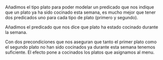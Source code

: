 Añadimos el tipo plato para poder modelar un predicado que nos indique que un plato ya ha sido cocinado esta semana, es mucho mejor que tener dos predicados uno para cada tipo de plato (primero y segundo).

Añadimos el predicado que nos dice que plato ha estado cocinado durante la semana.

Con dos precondiciones que nos aseguran que tanto el primer plato como el segundo plato no han sido cocinados ya durante esta semana tenemos suficiente. El efecto pone a cocinados los platos que asignamos al menu.
